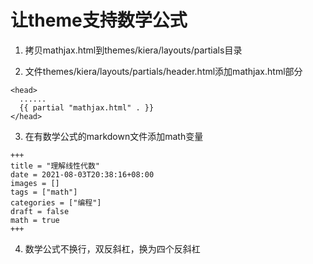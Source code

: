 # 让theme支持数学公式

1. 拷贝mathjax.html到themes/kiera/layouts/partials目录

2. 文件themes/kiera/layouts/partials/header.html添加mathjax.html部分

```
<head>
  ......
  {{ partial "mathjax.html" . }}
</head>
```

3. 在有数学公式的markdown文件添加math变量

```
+++
title = "理解线性代数"
date = 2021-08-03T20:38:16+08:00
images = []
tags = ["math"]
categories = ["编程"]
draft = false
math = true
+++
```

4. 数学公式不换行，双反斜杠，换为四个反斜杠
